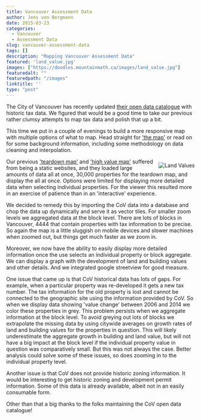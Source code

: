 ```yaml
---
title: Vancouver Assessment Data
author: Jens von Bergmann
date: 2015-03-23
categories:
  - Vancouver
  - Assessment Data
slug: vancouver-assessment-data
tags: []
description: "Mapping Vancouver Assessment Data"
featured: 'land_value.jpg'
images: ["https://doodles.mountainmath.ca/images/land_value.jpg"]
featuredalt: ""
featuredpath: "/images"
linktitle: ''
type: "post"
---
```


The City of Vancouver has recently
updated [their open data catalogue](http://vancouver.ca/your-government/open-data-catalogue.aspx) with historic tax
data. We figured that would
be a good time to take our previous rather clumsy attempts to map tax data and polish that up a bit.

This time we put in a couple of evenings to build a more responsive map with multiple options of what to map. Head
straight for ['the map'](http://mountainmath.ca/map/assessment) or read on for some background information, including
some methodology on data cleaning and interpolation.

[<img src="/images/land_value.jpg" alt="Land Values" style="max-width:400px;margin-left:15px;margin-top:10px;" align="right"/>](http://mountainmath.ca/map/assessment) 

<!-- more -->

Our previous ['teardown map'](/teardown_map.html) and ['high value map'](/teardown_map.html) suffered from being a static
websites, and they loaded large amounts of data all at once, 30,000 properties for the teardown map, and display
the all at once. Options were limited for displaying more detailed data when selecting individual properties.
For the viewer this resulted more in an exercise of patience than in an 'interactive' experience.

We decided to remedy this by importing the CoV data into a database and chop the data up dynamically and serve it as vector tiles.
For smaller zoom levels we aggregated data at the block level. There are lots of blocks in Vancouver, 4444 that contain
properties with tax information to be precise. So again the map is a little sluggish on mobile devices and slower machines when zoomed out,
but things get much faster as we zoom in.

Moreover, we now have the ability to easily display more detailed information once the use selects an individual
property or block aggregate. We can display a graph with the development of land and building values and other details.
And we integrated google streetview for good measure.

One issue that came up is that CoV historical data has lots of gaps. For example, when a particular property was
re-developed it gets a new tax number. The tax information for the old property is lost and cannot be connected to the
geographic site using the information provided by CoV. So when we display data showing 'value change' between
2006 and 2014 we color these properties in grey. This problem persists when we aggregate information at the block level.
To avoid greying out lots of blocks we extrapolate the missing data by using citywide averages on growth rates
of land and building values for the properties in question. This will likely underestimate the aggregate growth in building
and land value, but will not have a big impact at the block level if the individual property value in question was
comparatively small. But this was not always the case. Better analysis could solve some of these issues, so does
zooming in to the individual property level.

Another issue is that CoV does not provide historic zoning information. It would be interesting to get historic zoning
and development permit information. Some of this data is already available, albeit not in an easily consumable form.

Other than that a big thanks to the folks maintaining the CoV open data catalogue!
